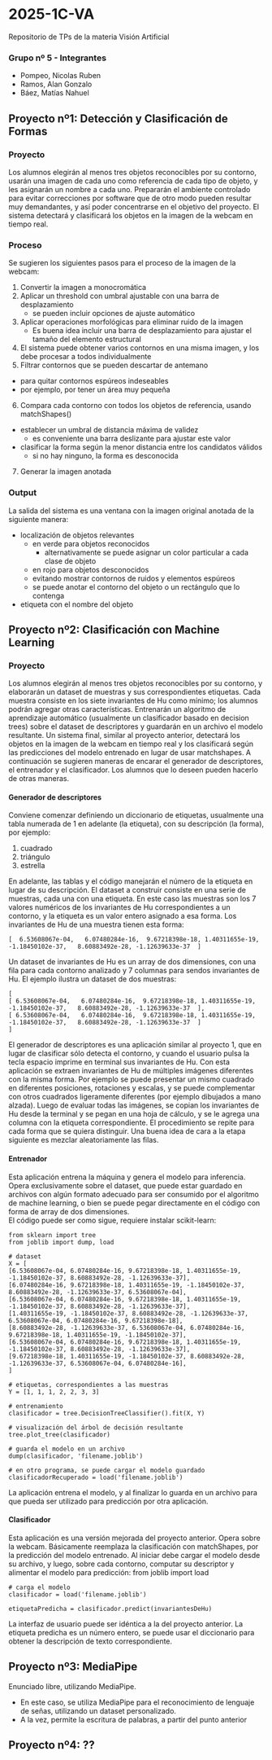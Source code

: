 # 2025-1C-VA
Repositorio de TPs de la materia Visión Artificial
### Grupo nº 5 - Integrantes
* Pompeo, Nicolas Ruben
* Ramos, Alan Gonzalo
* Báez, Matías Nahuel
## Proyecto nº1: Detección y Clasificación de Formas
### Proyecto
Los alumnos elegirán al menos tres objetos reconocibles por su contorno, usarán una imagen de cada uno como referencia de cada tipo de objeto, y les asignarán un nombre a cada uno.
Prepararán el ambiente controlado para evitar correcciones por software que de otro modo pueden resultar muy demandantes, y así poder concentrarse en el objetivo del proyecto.
El sistema detectará y clasificará los objetos en la imagen de la webcam en tiempo real.

### Proceso
Se sugieren los siguientes pasos para el proceso de la imagen de la webcam:
1. Convertir la imagen a monocromática
2. Aplicar un threshold con umbral ajustable con una barra de desplazamiento
   * se pueden incluir opciones de ajuste automático
3. Aplicar operaciones morfológicas para eliminar ruido de la imagen
   * Es buena idea incluir una barra de desplazamiento para ajustar el tamaño del elemento estructural
4. El sistema puede obtener varios contornos en una misma imagen, y los debe procesar a todos individualmente
5. Filtrar contornos que se pueden descartar de antemano
  * para quitar contornos espúreos indeseables
  * por ejemplo, por tener un área muy pequeña
6. Compara cada contorno con todos los objetos de referencia, usando matchShapes()
  * establecer un umbral de distancia máxima de validez
    * es conveniente una barra deslizante para ajustar este valor
  * clasificar la forma según la menor distancia entre los candidatos válidos
    * si no hay ninguno, la forma es desconocida
7. Generar la imagen anotada

### Output
La salida del sistema es una ventana con la imagen original anotada de la siguiente manera:
* localización de objetos relevantes
  * en verde para objetos reconocidos
    * alternativamente se puede asignar un color particular a cada clase de objeto
  * en rojo para objetos desconocidos
  * evitando mostrar contornos de ruidos y elementos espúreos
  * se puede anotar el contorno del objeto o un rectángulo que lo contenga
* etiqueta con el nombre del objeto

## Proyecto nº2: Clasificación con Machine Learning
### Proyecto
Los alumnos elegirán al menos tres objetos reconocibles por su contorno, y elaborarán un dataset de muestras y sus correspondientes etiquetas.  Cada muestra consiste en los siete invariantes de Hu como mínimo; los alumnos podrán agregar otras características.
Entrenarán un algoritmo de aprendizaje automático (usualmente un clasificador basado en decision trees) sobre el dataset de descriptores y guardarán en un archivo el modelo resultante.
Un sistema final, similar al proyecto anterior, detectará los objetos en la imagen de la webcam en tiempo real y los clasificará según las predicciones del modelo entrenado en lugar de usar matchshapes.
A continuación se sugieren maneras de encarar el generador de descriptores, el entrenador y el clasificador.  Los alumnos que lo deseen pueden hacerlo de otras maneras.
#### Generador de descriptores
Conviene comenzar definiendo un diccionario de etiquetas, usualmente una tabla numerada de 1 en adelante (la etiqueta), con su descripción (la forma), por ejemplo:
1. cuadrado
2. triángulo
3. estrella

En adelante, las tablas y el código manejarán el número de la etiqueta en lugar de su descripción.
El dataset a construir consiste en una serie de muestras, cada una con una etiqueta.  En este caso las muestras son los 7 valores numéricos de los invariantes de Hu correspondientes a un contorno, y la etiqueta es un valor entero asignado a esa forma.  Los invariantes de Hu de una muestra tienen esta forma:
	
	[  6.53608067e-04,   6.07480284e-16,  9.67218398e-18, 1.40311655e-19,
	-1.18450102e-37,   8.60883492e-28, -1.12639633e-37  ]
	
Un dataset de invariantes de Hu es un array de dos dimensiones, con una fila para cada contorno analizado y 7 columnas para sendos invariantes de Hu.  El ejemplo ilustra un dataset de dos muestras:

	[
	[ 6.53608067e-04,   6.07480284e-16,  9.67218398e-18, 1.40311655e-19,
	-1.18450102e-37,   8.60883492e-28, -1.12639633e-37  ],
	[ 6.53608067e-04,   6.07480284e-16,  9.67218398e-18, 1.40311655e-19,
	-1.18450102e-37,   8.60883492e-28, -1.12639633e-37  ]
	]
	
El generador de descriptores es una aplicación similar al proyecto 1, que en lugar de clasificar sólo detecta el contorno, y cuando el usuario pulsa la tecla espacio imprime en terminal sus invariantes de Hu.
Con esta aplicación se extraen invariantes de Hu de múltiples imágenes diferentes con la misma forma.  Por ejemplo se puede presentar un mismo cuadrado en diferentes posiciones, rotaciones y escalas, y se puede complementar con otros cuadrados ligeramente diferentes (por ejemplo dibujados a mano alzada).
Luego de evaluar todas las imágenes, se copian los invariantes de Hu desde la terminal y se pegan en una hoja de cálculo, y se le agrega una columna con la etiqueta correspondiente.  El procedimiento se repite para cada forma que se quiera distinguir.  Una buena idea de cara a la etapa siguiente es mezclar aleatoriamente las filas.
#### Entrenador
Esta aplicación entrena la máquina y genera el modelo para inferencia.  Opera exclusivamente sobre el dataset, que puede estar guardado en archivos con algún formato adecuado para ser consumido por el algoritmo de machine learning, o bien se puede pegar directamente en el código con forma de array de dos dimensiones.  
El código puede ser como sigue, requiere instalar scikit-learn:
	
	from sklearn import tree
	from joblib import dump, load
	
	# dataset
	X = [
	[6.53608067e-04, 6.07480284e-16, 9.67218398e-18, 1.40311655e-19, -1.18450102e-37, 8.60883492e-28, -1.12639633e-37],
	[6.07480284e-16, 9.67218398e-18, 1.40311655e-19, -1.18450102e-37, 8.60883492e-28, -1.12639633e-37, 6.53608067e-04],
	[6.53608067e-04, 6.07480284e-16, 9.67218398e-18, 1.40311655e-19, -1.18450102e-37, 8.60883492e-28, -1.12639633e-37],
	[1.40311655e-19, -1.18450102e-37, 8.60883492e-28, -1.12639633e-37, 6.53608067e-04, 6.07480284e-16, 9.67218398e-18],
	[8.60883492e-28, -1.12639633e-37, 6.53608067e-04, 6.07480284e-16, 9.67218398e-18, 1.40311655e-19, -1.18450102e-37],
	[6.53608067e-04, 6.07480284e-16, 9.67218398e-18, 1.40311655e-19, -1.18450102e-37, 8.60883492e-28, -1.12639633e-37],
	[9.67218398e-18, 1.40311655e-19, -1.18450102e-37, 8.60883492e-28, -1.12639633e-37, 6.53608067e-04, 6.07480284e-16],
	]
	
	# etiquetas, correspondientes a las muestras
	Y = [1, 1, 1, 2, 2, 3, 3]
	
	# entrenamiento
	clasificador = tree.DecisionTreeClassifier().fit(X, Y)
	
	# visualización del árbol de decisión resultante
	tree.plot_tree(clasificador)
	
	# guarda el modelo en un archivo
	dump(clasificador, 'filename.joblib')
	
	# en otro programa, se puede cargar el modelo guardado
	clasificadorRecuperado = load('filename.joblib') 


La aplicación entrena el modelo, y al finalizar lo guarda en un archivo para que pueda ser utilizado para predicción por otra aplicación.
#### Clasificador
Esta aplicación es una versión mejorada del proyecto anterior.  Opera sobre la webcam.  Básicamente reemplaza la clasificación con matchShapes, por la predicción del modelo entrenado.
Al iniciar debe cargar el modelo desde su archivo, y luego, sobre cada contorno, computar su descriptor y alimentar el modelo para predicción:
	from joblib import load
	
	# carga el modelo
	clasificador = load('filename.joblib') 
	
	etiquetaPredicha = clasificador.predict(invariantesDeHu)



La interfaz de usuario puede ser idéntica a la del proyecto anterior.  La etiqueta predicha es un número entero, se puede usar el diccionario para obtener la descripción de texto correspondiente.


## Proyecto nº3: MediaPipe
Enunciado libre, utilizando MediaPipe.
* En este caso, se utiliza MediaPipe para el reconocimiento de lenguaje de señas, utilizando un dataset personalizado.
* A la vez, permite la escritura de palabras, a partir del punto anterior
## Proyecto nº4: ??

